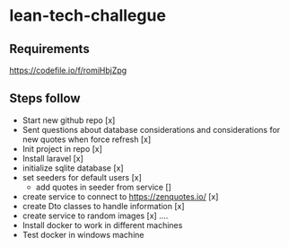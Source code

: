 # lean-tech-challegue

## Requirements 
https://codefile.io/f/romiHbjZpg

## Steps follow

- Start new github repo [x]
- Sent questions about database considerations and considerations for new quotes when force refresh [x]
- Init project in repo [x]
- Install laravel [x]
- initialize sqlite database [x]
- set seeders for default users [x]
    - add quotes in seeder from service []
- create service to connect to https://zenquotes.io/ [x]
- create Dto classes to handle information [x]
- create service to random images [x]
....
- Install docker to work in different machines
- Test docker in windows machine